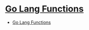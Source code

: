 # [Go Lang Functions](https://golang-func.github.io/www/)

+ [Go Lang Functions](https://golangfunc.com)


